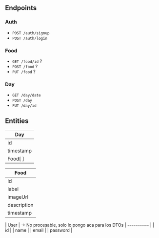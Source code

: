 ## Endpoints

### Auth

* `POST /auth/signup`
* `POST /auth/login`


### Food

* `GET /food/id` ?
* `POST /food` ?
* `PUT /food` ?

### Day

* `GET /day/date`
* `POST /day`
* `PUT /day/id`

## Entities

| Day         |
| ----------- |
| id          | 
| timestamp   | -> Correspondiente con un dia a las 00:00hs
| Food[ ]     | 


| Food        |
| ----------- |
| id          | 
| label       | -> Breakfast, Lunch, Snack, Dinner
| imageUrl    | -> URI de donde sea que este guardado el recurso
| description |
| timestamp   | -> Correspondiente con un dia a las 00:00hs

| User        | -> No procesable, solo lo pongo aca para los DTOs
| ----------- |
| id          | 
| name        | 
| email       |
| password    |


